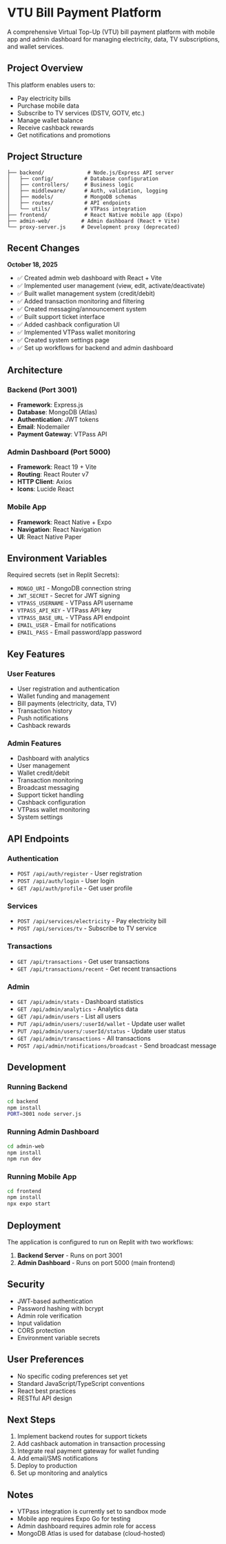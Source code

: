# VTU Bill Payment Platform

A comprehensive Virtual Top-Up (VTU) bill payment platform with mobile app and admin dashboard for managing electricity, data, TV subscriptions, and wallet services.

## Project Overview

This platform enables users to:
- Pay electricity bills
- Purchase mobile data
- Subscribe to TV services (DSTV, GOTV, etc.)
- Manage wallet balance
- Receive cashback rewards
- Get notifications and promotions

## Project Structure

```
├── backend/              # Node.js/Express API server
│   ├── config/          # Database configuration
│   ├── controllers/     # Business logic
│   ├── middleware/      # Auth, validation, logging
│   ├── models/          # MongoDB schemas
│   ├── routes/          # API endpoints
│   └── utils/           # VTPass integration
├── frontend/            # React Native mobile app (Expo)
├── admin-web/          # Admin dashboard (React + Vite)
└── proxy-server.js     # Development proxy (deprecated)
```

## Recent Changes

**October 18, 2025**
- ✅ Created admin web dashboard with React + Vite
- ✅ Implemented user management (view, edit, activate/deactivate)
- ✅ Built wallet management system (credit/debit)
- ✅ Added transaction monitoring and filtering
- ✅ Created messaging/announcement system
- ✅ Built support ticket interface
- ✅ Added cashback configuration UI
- ✅ Implemented VTPass wallet monitoring
- ✅ Created system settings page
- ✅ Set up workflows for backend and admin dashboard

## Architecture

### Backend (Port 3001)
- **Framework**: Express.js
- **Database**: MongoDB (Atlas)
- **Authentication**: JWT tokens
- **Email**: Nodemailer
- **Payment Gateway**: VTPass API

### Admin Dashboard (Port 5000)
- **Framework**: React 19 + Vite
- **Routing**: React Router v7
- **HTTP Client**: Axios
- **Icons**: Lucide React

### Mobile App
- **Framework**: React Native + Expo
- **Navigation**: React Navigation
- **UI**: React Native Paper

## Environment Variables

Required secrets (set in Replit Secrets):
- `MONGO_URI` - MongoDB connection string
- `JWT_SECRET` - Secret for JWT signing
- `VTPASS_USERNAME` - VTPass API username
- `VTPASS_API_KEY` - VTPass API key
- `VTPASS_BASE_URL` - VTPass API endpoint
- `EMAIL_USER` - Email for notifications
- `EMAIL_PASS` - Email password/app password

## Key Features

### User Features
- User registration and authentication
- Wallet funding and management
- Bill payments (electricity, data, TV)
- Transaction history
- Push notifications
- Cashback rewards

### Admin Features
- Dashboard with analytics
- User management
- Wallet credit/debit
- Transaction monitoring
- Broadcast messaging
- Support ticket handling
- Cashback configuration
- VTPass wallet monitoring
- System settings

## API Endpoints

### Authentication
- `POST /api/auth/register` - User registration
- `POST /api/auth/login` - User login
- `GET /api/auth/profile` - Get user profile

### Services
- `POST /api/services/electricity` - Pay electricity bill
- `POST /api/services/tv` - Subscribe to TV service

### Transactions
- `GET /api/transactions` - Get user transactions
- `GET /api/transactions/recent` - Get recent transactions

### Admin
- `GET /api/admin/stats` - Dashboard statistics
- `GET /api/admin/analytics` - Analytics data
- `GET /api/admin/users` - List all users
- `PUT /api/admin/users/:userId/wallet` - Update user wallet
- `PUT /api/admin/users/:userId/status` - Update user status
- `GET /api/admin/transactions` - All transactions
- `POST /api/admin/notifications/broadcast` - Send broadcast message

## Development

### Running Backend
```bash
cd backend
npm install
PORT=3001 node server.js
```

### Running Admin Dashboard
```bash
cd admin-web
npm install
npm run dev
```

### Running Mobile App
```bash
cd frontend
npm install
npx expo start
```

## Deployment

The application is configured to run on Replit with two workflows:
1. **Backend Server** - Runs on port 3001
2. **Admin Dashboard** - Runs on port 5000 (main frontend)

## Security

- JWT-based authentication
- Password hashing with bcrypt
- Admin role verification
- Input validation
- CORS protection
- Environment variable secrets

## User Preferences

- No specific coding preferences set yet
- Standard JavaScript/TypeScript conventions
- React best practices
- RESTful API design

## Next Steps

1. Implement backend routes for support tickets
2. Add cashback automation in transaction processing
3. Integrate real payment gateway for wallet funding
4. Add email/SMS notifications
5. Deploy to production
6. Set up monitoring and analytics

## Notes

- VTPass integration is currently set to sandbox mode
- Mobile app requires Expo Go for testing
- Admin dashboard requires admin role for access
- MongoDB Atlas is used for database (cloud-hosted)
